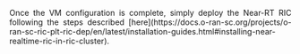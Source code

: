 <p align="justify">
Once the VM configuration is complete, simply deploy the Near-RT RIC following the steps described [here](https://docs.o-ran-sc.org/projects/o-ran-sc-ric-plt-ric-dep/en/latest/installation-guides.html#installing-near-realtime-ric-in-ric-cluster).
</p>
